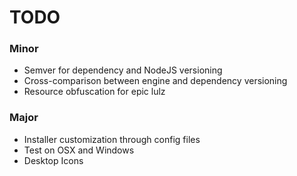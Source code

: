 # TODO

### Minor

  * Semver for dependency and NodeJS versioning
  * Cross-comparison between engine and dependency versioning
  * Resource obfuscation for epic lulz

### Major

  * Installer customization through config files
  * Test on OSX and Windows
  * Desktop Icons
